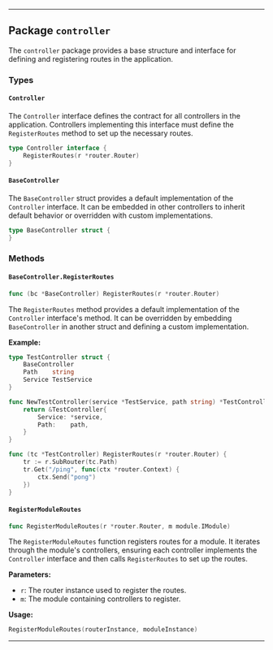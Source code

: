 
---

## Package `controller`

The `controller` package provides a base structure and interface for defining and registering routes in the application.

### Types

#### `Controller`

The `Controller` interface defines the contract for all controllers in the application. Controllers implementing this interface must define the `RegisterRoutes` method to set up the necessary routes.

```go
type Controller interface {
    RegisterRoutes(r *router.Router)
}
```

#### `BaseController`

The `BaseController` struct provides a default implementation of the `Controller` interface. It can be embedded in other controllers to inherit default behavior or overridden with custom implementations.

```go
type BaseController struct {
}
```

### Methods

#### `BaseController.RegisterRoutes`

```go
func (bc *BaseController) RegisterRoutes(r *router.Router)
```

The `RegisterRoutes` method provides a default implementation of the `Controller` interface's method. It can be overridden by embedding `BaseController` in another struct and defining a custom implementation.

**Example:**

```go
type TestController struct {
    BaseController
    Path    string
    Service TestService
}

func NewTestController(service *TestService, path string) *TestController {
    return &TestController{
        Service: *service,
        Path:    path,
    }
}

func (tc *TestController) RegisterRoutes(r *router.Router) {
    tr := r.SubRouter(tc.Path)
    tr.Get("/ping", func(ctx *router.Context) {
        ctx.Send("pong")
    })
}
```

#### `RegisterModuleRoutes`

```go
func RegisterModuleRoutes(r *router.Router, m module.IModule)
```

The `RegisterModuleRoutes` function registers routes for a module. It iterates through the module's controllers, ensuring each controller implements the `Controller` interface and then calls `RegisterRoutes` to set up the routes.

**Parameters:**

- `r`: The router instance used to register the routes.
- `m`: The module containing controllers to register.

**Usage:**

```go
RegisterModuleRoutes(routerInstance, moduleInstance)
```

---